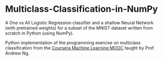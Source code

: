 # Multiclass-Classification-in-NumPy
A One vs All Logistic Regression classifier and a shallow Neural Network (with pretrained weights) for a subset of the MNIST dataset written from scratch in Python (using NumPy).

Python implementation of the programming exercise on multiclass classification from the [Coursera Machine Learning MOOC](https://www.coursera.org/learn/machine-learning) taught by Prof. Andrew Ng.
